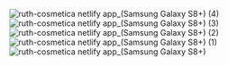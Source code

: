 ![ruth-cosmetica netlify app_(Samsung Galaxy S8+) (4)](https://github.com/user-attachments/assets/ca77a645-bf39-42ad-a1d4-d3524144854f)![ruth-cosmetica netlify app_(Samsung Galaxy S8+) (3)](https://github.com/user-attachments/assets/823463f2-d4df-42fa-9097-4e9c03b7fce4)![ruth-cosmetica netlify app_(Samsung Galaxy S8+) (2)](https://github.com/user-attachments/assets/2a010bd9-1a25-452c-8404-542716fa314e)![ruth-cosmetica netlify app_(Samsung Galaxy S8+) (1)](https://github.com/user-attachments/assets/5f9c2a1f-9ea0-4950-b27b-2321045bb0f0)![ruth-cosmetica netlify app_(Samsung Galaxy S8+)](https://github.com/user-attachments/assets/a9f589c1-a995-42b0-b44a-176c5a2f2c89)
